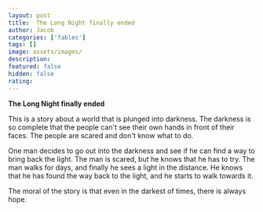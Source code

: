 ```yaml
---
layout: post
title:  The Long Night finally ended
author: Jacob
categories: ['fables']
tags: []
image: assets/images/
description: 
featured: false
hidden: false
rating: 
---
```


**The Long Night finally ended**

This is a story about a world that is plunged into darkness. The darkness is so complete that the people can't see their own hands in front of their faces. The people are scared and don't know what to do.

One man decides to go out into the darkness and see if he can find a way to bring back the light. The man is scared, but he knows that he has to try. The man walks for days, and finally he sees a light in the distance. He knows that he has found the way back to the light, and he starts to walk towards it.

The moral of the story is that even in the darkest of times, there is always hope.
